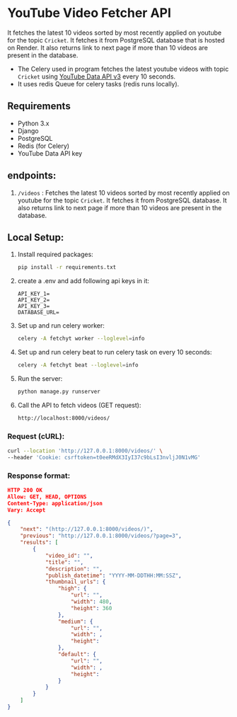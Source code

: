 # YouTube Video Fetcher API
It fetches the latest 10 videos sorted by most recently applied on youtube for the topic `Cricket`. It fetches it from PostgreSQL database that is hosted on Render. It also returns link to next page if more than 10 videos are present in the database.
- The Celery used in program fetches the latest youtube videos with topic `Cricket` using [YouTube Data API v3](https://developers.google.com/apis-explorer/#p/youtube/v3/) every 10 seconds.
- It uses redis Queue for celery tasks (redis runs locally).
  
## Requirements
- Python 3.x
- Django
- PostgreSQL
- Redis (for Celery)
- YouTube Data API key

## endpoints:
1. `/videos` : Fetches the latest 10 videos sorted by most recently applied on youtube for the topic `Cricket`. It fetches it from PostgreSQL database. It also returns link to next page if more than 10 videos are present in the database.

## Local Setup:
1. Install required packages:
    ```bash
    pip install -r requirements.txt
    ```
    
2. create a .env and add following api keys in it:
   ```
   API_KEY_1=
   API_KEY_2=
   API_KEY_3=
   DATABASE_URL=
   ```
   
3. Set up and run celery worker:
   ```bash
   celery -A fetchyt worker --loglevel=info
   ```

4. Set up and run celery beat to run celery task on every 10 seconds:
   ```bash
   celery -A fetchyt beat --loglevel=info
   ```

5. Run the server:
    ```bash
    python manage.py runserver
    ```

6. Call the API to fetch videos (GET request):
    ```bash
    http://localhost:8000/videos/
    ```

### Request (cURL):
```bash
curl --location 'http://127.0.0.1:8000/videos/' \
--header 'Cookie: csrftoken=t0eeRMdX3IyI37c9bLsI3nvljJ0N1vMG'
```
### Response format:
```json
HTTP 200 OK
Allow: GET, HEAD, OPTIONS
Content-Type: application/json
Vary: Accept

{
    "next": "(http://127.0.0.1:8000/videos/)",
    "previous": "http://127.0.0.1:8000/videos/?page=3",
    "results": [
        {
            "video_id": "",
            "title": "",
            "description": "",
            "publish_datetime": "YYYY-MM-DDTHH:MM:SSZ",
            "thumbnail_urls": {
                "high": {
                    "url": "",
                    "width": 480,
                    "height": 360
                },
                "medium": {
                    "url": "",
                    "width": ,
                    "height": 
                },
                "default": {
                    "url": "",
                    "width": ,
                    "height":
                }
            }
        }
    ]
}
```
